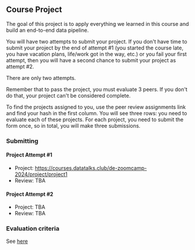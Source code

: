 ## Course Project

The goal of this project is to apply everything we learned
in this course and build an end-to-end data pipeline.

You will have two attempts to submit your project. If you don't have 
time to submit your project by the end of attempt #1 (you started the 
course late, you have vacation plans, life/work got in the way, etc.)
or you fail your first attempt, 
then you will have a second chance to submit your project as attempt
#2. 

There are only two attempts.

Remember that to pass the project, you must evaluate 3 peers. If you don't do that,
your project can't be considered complete.

To find the projects assigned to you, use the peer review assignments link 
and find your hash in the first column. You will see three rows: you need to evaluate 
each of these projects. For each project, you need to submit the form once,
so in total, you will make three submissions. 


### Submitting

#### Project Attempt #1

* Project: https://courses.datatalks.club/de-zoomcamp-2024/project/project1
* Review: TBA

#### Project Attempt #2

* Project: TBA
* Review: TBA

### Evaluation criteria

See [here](../../week_7_project/README.md)


